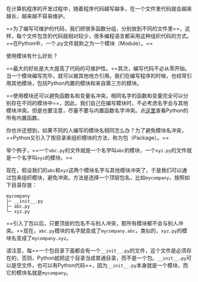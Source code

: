 在计算机程序的开发过程中，随着程序代码越写越多，在一个文件里代码就会越来越长，越来越不容易维护。

==为了编写可维护的代码，我们把很多函数分组，分别放到不同的文件里==，这样，每个文件包含的代码就相对较少，很多编程语言都采用这种组织代码的方式。==在Python中，一个.py文件就称之为一个模块（Module）。==

使用模块有什么好处？

==最大的好处是大大提高了代码的可维护性。==其次，编写代码不必从零开始。当一个模块编写完毕，就可以被其他地方引用。我们在编写程序的时候，也经常引用其他模块，包括Python内置的模块和来自第三方的模块。

==使用模块还可以避免函数名和变量名冲突。相同名字的函数和变量完全可以分别存在不同的模块中==，因此，我们自己在编写模块时，不必考虑名字会与其他模块冲突。但是也要注意，尽量不要与内置函数名字冲突。点[这里](http://docs.python.org/3/library/functions.html)查看Python的所有内置函数。

你也许还想到，如果不同的人编写的模块名相同怎么办？为了避免模块名冲突，==Python又引入了按目录来组织模块的方法，称为包（Package）。==

举个例子，==一个`abc.py`的文件就是一个名字叫`abc`的模块，一个`xyz.py`的文件就是一个名字叫`xyz`的模块。==

现在，假设我们的`abc`和`xyz`这两个模块名字与其他模块冲突了，于是我们可以通过包来组织模块，避免冲突。方法是选择一个顶层包名，比如`mycompany`，按照如下目录存放：

```
mycompany
├─ __init__.py
├─ abc.py
└─ xyz.py
```

==引入了包以后，只要顶层的包名不与别人冲突，那所有模块都不会与别人冲突。==现在，`abc.py`模块的名字就变成了`mycompany.abc`，类似的，`xyz.py`的模块名变成了`mycompany.xyz`。

请注意，每==一个包目录下面都会有一个`__init__.py`的文件，这个文件是必须存在的，否则，Python就把这个目录当成普通目录，而不是一个包。`__init__.py`可以是空文件，也可以有Python代码==，因为`__init__.py`本身就是一个模块，而它的模块名就是`mycompany`。
